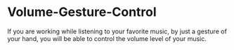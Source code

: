 # Volume-Gesture-Control
If you are working while listening to your favorite music, by just a gesture of your hand, you will be able to control the volume level of your music.
